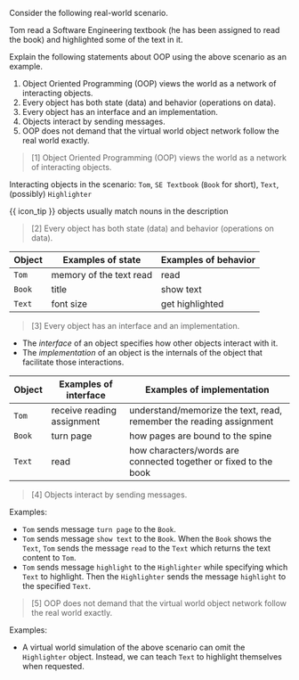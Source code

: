 <panel header="{{ icon_Q_A }} Describe objects in the given scenario">
<question type="text">

Consider the following real-world scenario.

<box>

Tom read a Software Engineering textbook (he has been assigned to read the book) and highlighted some of the text in it.

</box>

Explain the following statements about OOP using the above scenario as an example.

1. Object Oriented Programming (OOP) views the world as a network of interacting objects.
2. Every object has both state (data) and behavior (operations on data).
3. Every object has an interface and an implementation.
4. Objects interact by sending messages.
5. OOP does not demand that the virtual world object network follow the real world exactly.



<div slot="answer">

>[1] Object Oriented Programming (OOP) views the world as a network of interacting objects.

Interacting objects in the scenario: `Tom`, `SE Textbook` (`Book` for short), `Text`, (possibly) `Highlighter`

{{ icon_tip }} objects usually match nouns in the description

>[2] Every object has both state (data) and behavior (operations on data).

Object | Examples of state | Examples of behavior
------ | ----------------- | --------------------
`Tom` | memory of the text read | read
`Book` | title | show text
`Text` | font size | get highlighted

>[3] Every object has an interface and an implementation.

* The _interface_ of an object specifies how other objects interact with it.
* The _implementation_ of an object is the internals of the object that facilitate those interactions.

Object | Examples of interface | Examples of implementation
------ | ----------------- | --------------------
`Tom` | receive reading assignment | understand/memorize the text, read, remember the reading assignment
`Book` | turn page | how pages are bound to the spine
`Text` | read | how characters/words are connected together or fixed to the book

>[4] Objects interact by sending messages.

Examples:

* `Tom` sends message `turn page` to the `Book`.
* `Tom` sends message `show text` to the `Book`. When the `Book` shows the `Text`, `Tom` sends the message `read` to the `Text` which returns the text content to `Tom`.
* `Tom` sends message `highlight` to the `Highlighter` while specifying which `Text` to highlight. Then the `Highlighter` sends the message `highlight` to the specified `Text`.

>[5] OOP does not demand that the virtual world object network follow the real world exactly.

Examples:

* A virtual world simulation of the above scenario can omit the `Highlighter` object. Instead, we can teach `Text` to highlight themselves when requested.

</div>

</question>
</panel>
